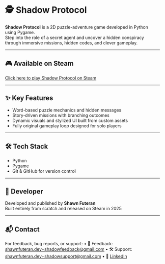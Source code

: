 # 🕵️ Shadow Protocol

**Shadow Protocol** is a 2D puzzle-adventure game developed in Python using Pygame.  
Step into the role of a secret agent and uncover a hidden conspiracy through immersive missions, hidden codes, and clever gameplay.

---

## 🎮 Available on Steam  
[Click here to play Shadow Protocol on Steam](https://store.steampowered.com/app/3735870/SHADOW_PROTOCOL/)

---

## ✨ Key Features
- Word-based puzzle mechanics and hidden messages
- Story-driven missions with branching outcomes
- Dynamic visuals and stylized UI built from custom assets
- Fully original gameplay loop designed for solo players

---

## 🛠️ Tech Stack
- Python  
- Pygame  
- Git & GitHub for version control

---

## 👤 Developer
Developed and published by **Shawn Futeran**  
Built entirely from scratch and released on Steam in 2025

---

## 📬 Contact

For feedback, bug reports, or support:
• 📧 Feedback: shawnfuteran.dev+shadowfeedback@gmail.com
• 🛠️ Support: shawnfuteran.dev+shadowsupport@gmail.com
• 🔗 [LinkedIn](https://www.linkedin.com/in/shawn-futeran-6593a1332/)
